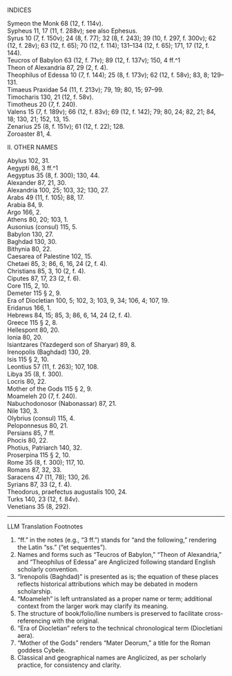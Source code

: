INDICES

Symeon the Monk 68 (12, f. 114v).  
Sypheus 11, 17 (11, f. 288v); see also Ephesus.  
Syrus 10 (7, f. 150v); 24 (8, f. 77); 32 (8, f. 243); 39 (10, f. 297, f. 300v); 62 (12, f. 28v); 63 (12, f. 65); 70 (12, f. 114); 131–134 (12, f. 65); 171, 17 (12, f. 144).  
Teucros of Babylon 63 (12, f. 71v); 89 (12, f. 137v); 150, 4 ff.^1  
Theon of Alexandria 87, 29 (2, f. 4).  
Theophilus of Edessa 10 (7, f. 144); 25 (8, f. 173v); 62 (12, f. 58v); 83, 8; 129–131.  
Timaeus Praxidae 54 (11, f. 213v); 79, 19; 80, 15; 97–99.  
Timocharis 130, 21 (12, f. 58v).  
Timotheus 20 (7, f. 240).  
Valens 15 (7, f. 189v); 66 (12, f. 83v); 69 (12, f. 142); 79; 80, 24; 82, 21; 84, 18; 130, 21; 152, 13, 15.  
Zenarius 25 (8, f. 151v); 61 (12, f. 22); 128.  
Zoroaster 81, 4.  

II. OTHER NAMES

Abylus 102, 31.  
Aegypti 86, 3 ff.^1  
Aegyptus 35 (8, f. 300); 130, 44.  
Alexander 87, 21, 30.  
Alexandria 100, 25; 103, 32; 130, 27.  
Arabs 49 (11, f. 105); 88, 17.  
Arabia 84, 9.  
Argo 166, 2.  
Athens 80, 20; 103, 1.  
Ausonius (consul) 115, 5.  
Babylon 130, 27.  
Baghdad 130, 30.  
Bithynia 80, 22.  
Caesarea of Palestine 102, 15.  
Chetaei 85, 3; 86, 6, 16, 24 (2, f. 4).  
Christians 85, 3, 10 (2, f. 4).  
Ciputes 87, 17, 23 (2, f. 6).  
Core 115, 2, 10.  
Demeter 115 § 2, 9.  
Era of Diocletian 100, 5; 102, 3; 103, 9, 34; 106, 4; 107, 19.  
Eridanus 166, 1.  
Hebrews 84, 15; 85, 3; 86, 6, 14, 24 (2, f. 4).  
Greece 115 § 2, 8.  
Hellespont 80, 20.  
Ionia 80, 20.  
Isiantzares (Yazdegerd son of Sharyar) 89, 8.  
Irenopolis (Baghdad) 130, 29.  
Isis 115 § 2, 10.  
Leontius 57 (11, f. 263); 107, 108.  
Libya 35 (8, f. 300).  
Locris 80, 22.  
Mother of the Gods 115 § 2, 9.  
Moameleh 20 (7, f. 240).  
Nabuchodonosor (Nabonassar) 87, 21.  
Nile 130, 3.  
Olybrius (consul) 115, 4.  
Peloponnesus 80, 21.  
Persians 85, 7 ff.  
Phocis 80, 22.  
Photius, Patriarch 140, 32.  
Proserpina 115 § 2, 10.  
Rome 35 (8, f. 300); 117, 10.  
Romans 87, 32, 33.  
Saracens 47 (11, 78); 130, 26.  
Syrians 87, 33 (2, f. 4).  
Theodorus, praefectus augustalis 100, 24.  
Turks 140, 23 (12, f. 84v).  
Venetians 35 (8, 292).

---

LLM Translation Footnotes

1. “ff.” in the notes (e.g., “3 ff.”) stands for “and the following,” rendering the Latin “ss.” (“et sequentes”).  
2. Names and forms such as “Teucros of Babylon,” “Theon of Alexandria,” and “Theophilus of Edessa” are Anglicized following standard English scholarly convention.  
3. “Irenopolis (Baghdad)” is presented as is; the equation of these places reflects historical attributions which may be debated in modern scholarship.  
4. “Moameleh” is left untranslated as a proper name or term; additional context from the larger work may clarify its meaning.  
5. The structure of book/folio/line numbers is preserved to facilitate cross-referencing with the original.  
6. “Era of Diocletian” refers to the technical chronological term (Diocletiani aera).  
7. “Mother of the Gods” renders “Mater Deorum,” a title for the Roman goddess Cybele.  
8. Classical and geographical names are Anglicized, as per scholarly practice, for consistency and clarity.